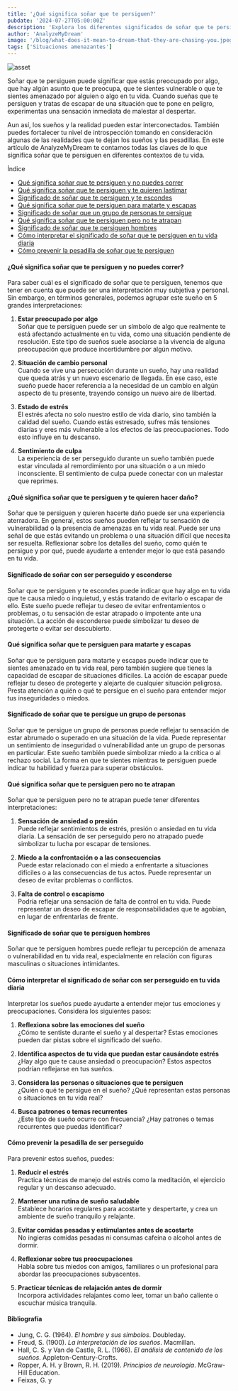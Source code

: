 ```yaml
---
title: '¿Qué significa soñar que te persiguen?'
pubdate: '2024-07-27T05:00:00Z'
description: 'Explora los diferentes significados de soñar que te persiguen, desde inquietudes personales hasta la búsqueda de seguridad.'
author: 'AnalyzeMyDream'
image: '/blog/what-does-it-mean-to-dream-that-they-are-chasing-you.jpeg'
tags: ['Situaciones amenazantes']
---
```


![asset](/blog/what-does-it-mean-to-dream-that-they-are-chasing-you.jpeg)

Soñar que te persiguen puede significar que estás preocupado por algo, que hay algún asunto que te preocupa, que te sientes vulnerable o que te sientes amenazado por alguien o algo en tu vida. Cuando sueñas que te persiguen y tratas de escapar de una situación que te pone en peligro, experimentas una sensación inmediata de malestar al despertar.

Aun así, los sueños y la realidad pueden estar interconectados. También puedes fortalecer tu nivel de introspección tomando en consideración algunas de las realidades que te dejan los sueños y las pesadillas. En este artículo de AnalyzeMyDream te contamos todas las claves de lo que significa soñar que te persiguen en diferentes contextos de tu vida.

Índice

- [Qué significa soñar que te persiguen y no puedes correr](#que-significa-soñar-que-te-persiguen-y-no-puedes-correr)
- [Qué significa soñar que te persiguen y te quieren lastimar](#que-significa-soñar-que-te-persiguen-y-te-quieren-lastimar)
- [Significado de soñar que te persiguen y te escondes](#significado-de-soñar-que-te-persiguen-y-te-escondes)
- [Qué significa soñar que te persiguen para matarte y escapas](#que-significa-soñar-que-te-persiguen-para-matarte-y-escapas)
- [Significado de soñar que un grupo de personas te persigue](#significado-de-soñar-que-un-grupo-de-personas-te-persigue)
- [Qué significa soñar que te persiguen pero no te atrapan](#que-significa-soñar-que-te-persiguen-pero-no-te-atrapan)
- [Significado de soñar que te persiguen hombres](#significado-de-soñar-que-te-persiguen-hombres)
- [Cómo interpretar el significado de soñar que te persiguen en tu vida diaria](#como-interpretar-el-significado-de-soñar-que-te-persiguen-en-tu-vida-diaria)
- [Cómo prevenir la pesadilla de soñar que te persiguen](#como-prevenir-la-pesadilla-de-soñar-que-te-persiguen)

#### ¿Qué significa soñar que te persiguen y no puedes correr?

Para saber cuál es el significado de soñar que te persiguen, tenemos que tener en cuenta que puede ser una interpretación muy subjetiva y personal. Sin embargo, en términos generales, podemos agrupar este sueño en 5 grandes interpretaciones:

1. **Estar preocupado por algo**  
Soñar que te persiguen puede ser un símbolo de algo que realmente te está afectando actualmente en tu vida, como una situación pendiente de resolución. Este tipo de sueños suele asociarse a la vivencia de alguna preocupación que produce incertidumbre por algún motivo.

2. **Situación de cambio personal**  
Cuando se vive una persecución durante un sueño, hay una realidad que queda atrás y un nuevo escenario de llegada. En ese caso, este sueño puede hacer referencia a la necesidad de un cambio en algún aspecto de tu presente, trayendo consigo un nuevo aire de libertad.

3. **Estado de estrés**  
El estrés afecta no solo nuestro estilo de vida diario, sino también la calidad del sueño. Cuando estás estresado, sufres más tensiones diarias y eres más vulnerable a los efectos de las preocupaciones. Todo esto influye en tu descanso.

4. **Sentimiento de culpa**  
La experiencia de ser perseguido durante un sueño también puede estar vinculada al remordimiento por una situación o a un miedo inconsciente. El sentimiento de culpa puede conectar con un malestar que reprimes.

#### ¿Qué significa soñar que te persiguen y te quieren hacer daño?

Soñar que te persiguen y quieren hacerte daño puede ser una experiencia aterradora. En general, estos sueños pueden reflejar tu sensación de vulnerabilidad o la presencia de amenazas en tu vida real. Puede ser una señal de que estás evitando un problema o una situación difícil que necesita ser resuelta. Reflexionar sobre los detalles del sueño, como quién te persigue y por qué, puede ayudarte a entender mejor lo que está pasando en tu vida.

#### Significado de soñar con ser perseguido y esconderse

Soñar que te persiguen y te escondes puede indicar que hay algo en tu vida que te causa miedo o inquietud, y estás tratando de evitarlo o escapar de ello. Este sueño puede reflejar tu deseo de evitar enfrentamientos o problemas, o tu sensación de estar atrapado o impotente ante una situación. La acción de esconderse puede simbolizar tu deseo de protegerte o evitar ser descubierto.

#### Qué significa soñar que te persiguen para matarte y escapas

Soñar que te persiguen para matarte y escapas puede indicar que te sientes amenazado en tu vida real, pero también sugiere que tienes la capacidad de escapar de situaciones difíciles. La acción de escapar puede reflejar tu deseo de protegerte y alejarte de cualquier situación peligrosa. Presta atención a quién o qué te persigue en el sueño para entender mejor tus inseguridades o miedos.

#### Significado de soñar que te persigue un grupo de personas

Soñar que te persigue un grupo de personas puede reflejar tu sensación de estar abrumado o superado en una situación de la vida. Puede representar un sentimiento de inseguridad o vulnerabilidad ante un grupo de personas en particular. Este sueño también puede simbolizar miedo a la crítica o al rechazo social. La forma en que te sientes mientras te persiguen puede indicar tu habilidad y fuerza para superar obstáculos.

#### Qué significa soñar que te persiguen pero no te atrapan

Soñar que te persiguen pero no te atrapan puede tener diferentes interpretaciones:

1. **Sensación de ansiedad o presión**  
Puede reflejar sentimientos de estrés, presión o ansiedad en tu vida diaria. La sensación de ser perseguido pero no atrapado puede simbolizar tu lucha por escapar de tensiones.

2. **Miedo a la confrontación o a las consecuencias**  
Puede estar relacionado con el miedo a enfrentarte a situaciones difíciles o a las consecuencias de tus actos. Puede representar un deseo de evitar problemas o conflictos.

3. **Falta de control o escapismo**  
Podría reflejar una sensación de falta de control en tu vida. Puede representar un deseo de escapar de responsabilidades que te agobian, en lugar de enfrentarlas de frente.

#### Significado de soñar que te persiguen hombres

Soñar que te persiguen hombres puede reflejar tu percepción de amenaza o vulnerabilidad en tu vida real, especialmente en relación con figuras masculinas o situaciones intimidantes.

#### Cómo interpretar el significado de soñar con ser perseguido en tu vida diaria

Interpretar los sueños puede ayudarte a entender mejor tus emociones y preocupaciones. Considera los siguientes pasos:

1. **Reflexiona sobre las emociones del sueño**  
¿Cómo te sentiste durante el sueño y al despertar? Estas emociones pueden dar pistas sobre el significado del sueño.

2. **Identifica aspectos de tu vida que puedan estar causándote estrés**  
¿Hay algo que te cause ansiedad o preocupación? Estos aspectos podrían reflejarse en tus sueños.

3. **Considera las personas o situaciones que te persiguen**  
¿Quién o qué te persigue en el sueño? ¿Qué representan estas personas o situaciones en tu vida real?

4. **Busca patrones o temas recurrentes**  
¿Este tipo de sueño ocurre con frecuencia? ¿Hay patrones o temas recurrentes que puedas identificar?

#### Cómo prevenir la pesadilla de ser perseguido

Para prevenir estos sueños, puedes:

1. **Reducir el estrés**  
Practica técnicas de manejo del estrés como la meditación, el ejercicio regular y un descanso adecuado.

2. **Mantener una rutina de sueño saludable**  
Establece horarios regulares para acostarte y despertarte, y crea un ambiente de sueño tranquilo y relajante.

3. **Evitar comidas pesadas y estimulantes antes de acostarte**  
No ingieras comidas pesadas ni consumas cafeína o alcohol antes de dormir.

4. **Reflexionar sobre tus preocupaciones**  
Habla sobre tus miedos con amigos, familiares o un profesional para abordar las preocupaciones subyacentes.

5. **Practicar técnicas de relajación antes de dormir**  
Incorpora actividades relajantes como leer, tomar un baño caliente o escuchar música tranquila.

#### Bibliografía

- Jung, C. G. (1964). *El hombre y sus símbolos*. Doubleday.
- Freud, S. (1900). *La interpretación de los sueños*. Macmillan.
- Hall, C. S. y Van de Castle, R. L. (1966). *El análisis de contenido de los sueños*. Appleton-Century-Crofts.
- Ropper, A. H. y Brown, R. H. (2019). *Principios de neurología*. McGraw-Hill Education.
- Feixas, G. y
